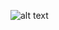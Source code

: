 
![alt text](https://github.com/LihangLiu/Numerical-Optimization/blob/master/shape-deformation/screenshot-shape-deformation.png)
